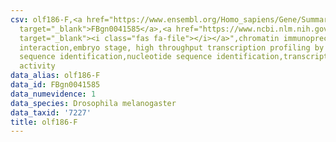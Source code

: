 ```yaml
---
csv: olf186-F,<a href="https://www.ensembl.org/Homo_sapiens/Gene/Summary?db=core;g=FBgn0041585"
  target="_blank">FBgn0041585</a>,<a href="https://www.ncbi.nlm.nih.gov/pubmed/15998452"
  target="_blank"><i class="fas fa-file"></i></a>",chromatin immunoprecipitation assay,direct
  interaction,embryo stage, high throughput transcription profiling by microarray,nucleotide
  sequence identification,nucleotide sequence identification,transcriptional regulation,down-regulates
  activity
data_alias: olf186-F
data_id: FBgn0041585
data_numevidence: 1
data_species: Drosophila melanogaster
data_taxid: '7227'
title: olf186-F
---
```

